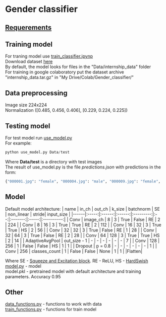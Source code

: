 # Gender classifier
## [Requerements](https://github.com/AllexFrolov/NtechLab-testing_task/blob/master/requirements.txt)
## Training model
For traning model use [train_classifier.ipynp](https://github.com/AllexFrolov/Gender-classifier/blob/master/train_classifier.ipynb)<br>
Download dataset [here](https://drive.google.com/file/d/1-HUNDjcmSqdtMCvEkVlI0q43qlkcXBdK/view)<br>
By default, the model looks for files in the "Data/internship_data" folder<br>
For training in google colaboratory put the dataset archive "internship_data.tar.gz" in "My Drive/Colab/Gender_classifier/"<br>
## Data preprocessing
Image size 224x224<br>
Normalization ([0.485, 0.456, 0.406], [0.229, 0.224, 0.225])<br>
## Testing model
For test model run
[use_model.py](https://github.com/AllexFrolov/Gender-classifier/blob/master/use_model.py)  
For example: 

```python
python use_model.py Data/test  
```

Where __Data/test__ is a directory with test images<br>
The result of use_model.py is the file _predictions.json_ with predictions in the form:<br>
```python
{"000001.jpg": "female", "000004.jpg": "male", "000009.jpg": "female", "000010.jpg": "female"}
```

## Model
Default model architecture:
| name | in_ch | out_ch | k_size | batchnorm | SE | non_linear | stride| input_size |
|------|:-----:|:------:|:------:|:---------:|:--:|:-------:|:-----:|:----------:|
| Conv | image_ch | 8  | 3 | True | False | RE | 2 | 224 |
| Conv | 8  | 16 | 3 | True | True  | RE | 2 | 112 |
| Conv | 16 | 32 | 3 | True | True  | HS | 2 | 56  |
| Conv | 32 | 32 | 3 | True | False | RE | 1 | 28  |
| Conv | 32 | 64 | 3 | True | False | RE | 2 | 28  |
| Conv | 64 | 128 | 3 | True | True | HS | 2 | 14  |
| AdaptiveAvgPool | out_size - 1 | - | - | - | - | - | - | 7 |
| Conv | 128 | 256 | 1 | False | False | HS | 1 | 1 |
| Dropout | p = 0.8 | - | - | - | - | - | - | 1 |
| Conv | 256 | classes_count | 1 | False | False | None | 1 | 1 |
|Flatten|

Where SE - [Squeeze and Excitation block](https://arxiv.org/abs/1709.01507). RE - ReLU, HS - [HardSwish](https://arxiv.org/abs/1905.02244)<br>
[model.py](https://github.com/AllexFrolov/Gender-classifierk/blob/master/model.py) - model<br>
model.pkl - pretrained model with default architecture and training parameters. Accuracy 0.95
## Other
[data_functions.py](https://github.com/AllexFrolov/Gender-classifier/blob/master/data_functions.py) - functions to work with data  
[train_functions.py](https://github.com/AllexFrolov/Gender-classifier/blob/master/train_functions.py) - functions for train model  
